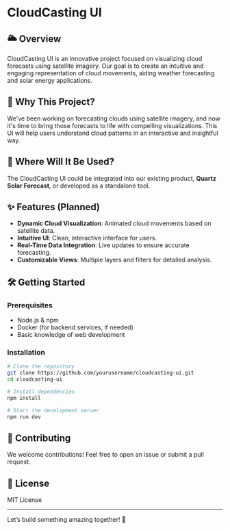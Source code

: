 
# CloudCasting UI

## 🌥️ Overview
CloudCasting UI is an innovative project focused on visualizing cloud forecasts using satellite imagery. Our goal is to create an intuitive and engaging representation of cloud movements, aiding weather forecasting and solar energy applications.

## 📌 Why This Project?
We've been working on forecasting clouds using satellite imagery, and now it's time to bring those forecasts to life with compelling visualizations. This UI will help users understand cloud patterns in an interactive and insightful way. 

## 🚀 Where Will It Be Used?
The CloudCasting UI could be integrated into our existing product, **Quartz Solar Forecast**, or developed as a standalone tool.

## ✨ Features (Planned)
- **Dynamic Cloud Visualization**: Animated cloud movements based on satellite data.
- **Intuitive UI**: Clean, interactive interface for users.
- **Real-Time Data Integration**: Live updates to ensure accurate forecasting.
- **Customizable Views**: Multiple layers and filters for detailed analysis.

## 🛠️ Getting Started
### Prerequisites
- Node.js & npm
- Docker (for backend services, if needed)
- Basic knowledge of web development

### Installation
```sh
# Clone the repository
git clone https://github.com/yourusername/cloudcasting-ui.git
cd cloudcasting-ui

# Install dependencies
npm install

# Start the development server
npm run dev
```

## 🤝 Contributing
We welcome contributions! Feel free to open an issue or submit a pull request.

## 📜 License
MIT License

---

Let’s build something amazing together! 🚀
